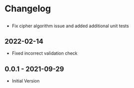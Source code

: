 # Changelog

## 
* Fix cipher algorithm issue and added additional unit tests

## 2022-02-14
* Fixed incorrect validation check

## 0.0.1 - 2021-09-29
* Initial Version
